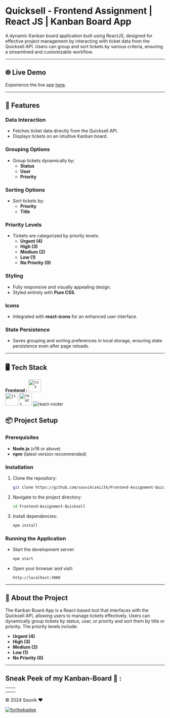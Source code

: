 
# Quicksell - Frontend Assignment | React JS | Kanban Board App

A dynamic Kanban board application built using ReactJS, designed for effective project management by interacting with ticket data from the Quicksell API. Users can group and sort tickets by various criteria, ensuring a streamlined and customizable workflow.

---

## 🌐 Live Demo

Experience the live app [here](https://souvik-frontend-assignment-quicksell-rk7b5k7cw.vercel.app/).

---


## 🚀 Features

### Data Interaction
- Fetches ticket data directly from the Quicksell API.
- Displays tickets on an intuitive Kanban board.

### Grouping Options
- Group tickets dynamically by:
  - **Status**
  - **User**
  - **Priority**

### Sorting Options
- Sort tickets by:
  - **Priority**
  - **Title**

### Priority Levels
- Tickets are categorized by priority levels:
  - **Urgent (4)**
  - **High (3)**
  - **Medium (2)**
  - **Low (1)**
  - **No Priority (0)**

### Styling
- Fully responsive and visually appealing design.
- Styled entirely with **Pure CSS**.

### Icons
- Integrated with **react-icons** for an enhanced user interface.

### State Persistence
- Saves grouping and sorting preferences in local storage, ensuring state persistence even after page reloads.

---

## 🖥️ Tech Stack
**Frontend :**
<code><img height="40" src="https://github.com/souvikcseiitk/Frontend-Assignment-Quicksell/blob/main/img/css.webp" alt="css"></code>
<code> <img src="https://github.com/souvikcseiitk/Frontend-Assignment-Quicksell/blob/main/img/js.webp" height="40" alt="js"></code>
<code><img height="40" src="https://github.com/souvikcseiitk/Frontend-Assignment-Quicksell/blob/main/img//react.webp" alt="react"></code>
![react-router](https://img.shields.io/badge/React_Router-CA4245?style=for-the-badge&logo=react-router&logoColor=white)&nbsp;



## 📦 Project Setup

### Prerequisites
- **Node.js** (v16 or above)
- **npm** (latest version recommended)

### Installation

1. Clone the repository:
   ```bash
   git clone https://github.com/souvikcseiitk/Frontend-Assignment-Quicksell
   ```
2. Navigate to the project directory:
   ```bash
   cd Frontend-Assignment-Quicksell
   ```
3. Install dependencies:
   ```bash
   npm install
   ```

### Running the Application

- Start the development server:
  ```bash
  npm start
  ```
- Open your browser and visit:
  ```
  http://localhost:3000
  ```

---

## 📖 About the Project

The Kanban Board App is a React-based tool that interfaces with the Quicksell API, allowing users to manage tickets effectively. Users can dynamically group tickets by status, user, or priority and sort them by title or priority. The priority levels include:
- **Urgent (4)**
- **High (3)**
- **Medium (2)**
- **Low (1)**
- **No Priority (0)**

---

## Sneak Peek of my Kanban-Board 🙈 :

<table>
  <tr>
    <td><img src="https://github.com/souvikcseiitk/Frontend-Assignment-Quicksell/blob/main/img/a1.png" alt="" /></td>
    <td><img src="https://github.com/souvikcseiitk/Frontend-Assignment-Quicksell/blob/main/img/a2.png" alt="" /></td>
  </tr>
  <tr>
    <td><img src="https://github.com/souvikcseiitk/Frontend-Assignment-Quicksell/blob/main/img/a3.png" alt="" /></td>
    <td><img src="https://github.com/souvikcseiitk/Frontend-Assignment-Quicksell/blob/main/img/a4.png" alt="" /></td>
  </tr>
</table>

© 2024 Souvik ❤️ 

[![forthebadge](https://forthebadge.com/images/badges/built-with-love.svg)](https://forthebadge.com)

